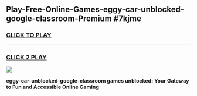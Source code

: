 
## Play-Free-Online-Games-eggy-car-unblocked-google-classroom-Premium #7kjme
<h3>
<a href="https://premium.freeplayer.one?title=eggy-car-unblocked-google-classroom&ref=8M">CLICK TO PLAY</a></h3>
<hr>

<h3>
<a href="https://premium.freeplayer.one?title=eggy-car-unblocked-google-classroom&ref=8M">CLICK 2 PLAY</a>
  
</h3>

<a href="https://premium.freeplayer.one?title=eggy-car-unblocked-google-classroom&ref=8M"><img src="https://clearcache.store/games.png"></a>


**eggy-car-unblocked-google-classroom games unblocked: Your Gateway to Fun and Accessible Online Gaming**

